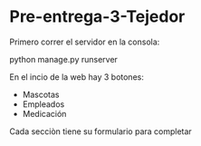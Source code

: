# Pre-entrega-3-Tejedor

Primero correr el servidor en la consola:

python manage.py runserver

En el incio de la web hay 3 botones:
- Mascotas
- Empleados
- Medicación

Cada secciòn tiene su formulario para completar
